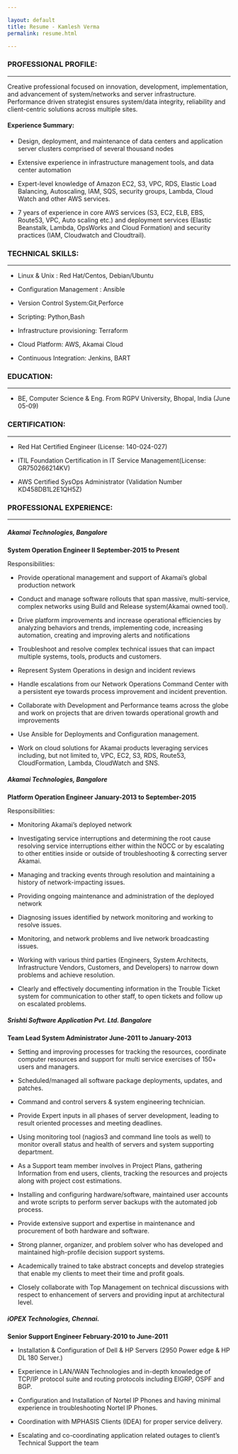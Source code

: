 ```yaml
---

layout: default
title: Resume - Kamlesh Verma
permalink: resume.html

---
```


### PROFESSIONAL PROFILE:
---

Creative professional focused on innovation, development,
implementation, and advancement of system/networks and server
infrastructure. Performance driven strategist ensures system/data
integrity, reliability and client-centric solutions across multiple
sites.

#### Experience Summary:


+   Design, deployment, and maintenance of data centers and application
    server clusters comprised of several thousand nodes

+   Extensive experience in infrastructure management tools, and data
    center automation

+  Expert-level knowledge of Amazon EC2, S3, VPC, RDS, Elastic Load Balancing, Autoscaling, IAM, SQS, security groups, Lambda, Cloud Watch and other AWS services.

+ 7 years of experience in core AWS services (S3, EC2, ELB, EBS, Route53, VPC, Auto scaling etc.) and deployment services (Elastic Beanstalk, Lambda, OpsWorks and Cloud Formation) and security practices (IAM, Cloudwatch and Cloudtrail).



### TECHNICAL SKILLS:
-----------------

+   Linux & Unix : Red Hat/Centos, Debian/Ubuntu

+   Configuration Management : Ansible

+   Version Control System:Git,Perforce

+   Scripting: Python,Bash

+   Infrastructure provisioning: Terraform

+   Cloud Platform: AWS, Akamai Cloud

+   Continuous Integration: Jenkins, BART



### EDUCATION:
----------

-   BE, Computer Science & Eng. From RGPV University, Bhopal, India (June 05-09)


### CERTIFICATION:
--------------

-   Red Hat Certified Engineer (License: 140-024-027)

-   ITIL Foundation Certification in IT Service Management(License:
    GR750266214KV)
    
-   AWS Certified SysOps Administrator (Validation Number KD458DB1L2E1QH5Z)    


### PROFESSIONAL EXPERIENCE:
------------------------

##### Akamai Technologies, Bangalore
**System Operation Engineer II September-2015 to Present**

Responsibilities:

+   Provide operational management and support of Akamai’s global
    production network

+   Conduct and manage software rollouts that span massive,
    multi-service, complex networks using Build and Release
    system(Akamai owned tool).

+   Drive platform improvements and increase operational efficiencies by
    analyzing behaviors and trends, implementing code, increasing
    automation, creating and improving alerts and notifications

+   Troubleshoot and resolve complex technical issues that can impact
    multiple systems, tools, products and customers.

+   Represent System Operations in design and incident reviews

+   Handle escalations from our Network Operations Command Center with a
    persistent eye towards process improvement and incident prevention.

+   Collaborate with Development and Performance teams across the globe
    and work on projects that are driven towards operational growth and
    improvements

+   Use Ansible for Deployments and Configuration management.

+   Work on  cloud solutions for Akamai products leveraging services including, but not limited to, VPC, EC2, S3, RDS, Route53, CloudFormation, Lambda, CloudWatch and SNS.



##### Akamai Technologies, Bangalore
**Platform Operation Engineer January-2013 to September-2015**

Responsibilities:

-   Monitoring Akamai’s deployed network

-   Investigating service interruptions and determining the root cause
    resolving service interruptions either within the NOCC or by
    escalating to other entities inside or outside of troubleshooting
    & correcting server Akamai.

-   Managing and tracking events through resolution and maintaining a
    history of network-impacting issues.

-   Providing ongoing maintenance and administration of the deployed
    network

-   Diagnosing issues identified by network monitoring and working to
    resolve issues.

-   Monitoring, and network problems and live network broadcasting
    issues.

-   Working with various third parties (Engineers, System Architects,
    Infrastructure Vendors, Customers, and Developers) to narrow down
    problems and achieve resolution.

-   Clearly and effectively documenting information in the Trouble
    Ticket system for communication to other staff, to open tickets
    and follow up on escalated problems.

##### Srishti Software Application Pvt. Ltd. Bangalore

**Team Lead System Administrator June-2011 to January-2013**

-   Setting and improving processes for tracking the resources,
    coordinate computer resources and support for multi service
    exercises of 150+ users and managers.

-   Scheduled/managed all software package deployments, updates, and
    patches.

-   Command and control servers & system engineering technician.

-   Provide Expert inputs in all phases of server development, leading
    to result oriented processes and meeting deadlines.

-   Using monitoring tool (nagios3 and command line tools as well) to
    monitor overall status and health of servers and system supporting
    department.

-   As a Support team member involves in Project Plans, gathering
    Information from end users, clients, tracking the resources and
    projects along with project cost estimations.

-   Installing and configuring hardware/software, maintained user
    accounts and wrote scripts to perform server backups with the
    automated job process.

-   Provide extensive support and expertise in maintenance and
    procurement of both hardware and software.

-   Strong planner, organizer, and problem solver who has developed and
    maintained high-profile decision support systems.

-   Academically trained to take abstract concepts and develop
    strategies that enable my clients to meet their time and profit
    goals.

-   Closely collaborate with Top Management on technical discussions
    with respect to enhancement of servers and providing input at
    architectural level.

##### iOPEX Technologies, Chennai.

**Senior Support Engineer February-2010 to June-2011**

-   Installation & Configuration of Dell & HP Servers (2950 Power edge &
    HP DL 180 Server.)

-   Experience in LAN/WAN Technologies and in-depth knowledge of TCP/IP
    protocol suite and routing protocols including EIGRP, OSPF and BGP.

-   Configuration and Installation of Nortel IP Phones and having
    minimal experience in troubleshooting Nortel IP Phones.

-   Coordination with MPHASIS Clients (IDEA) for proper service
    delivery.

-   Escalating and co-coordinating application related outages to
    client’s Technical Support the team

